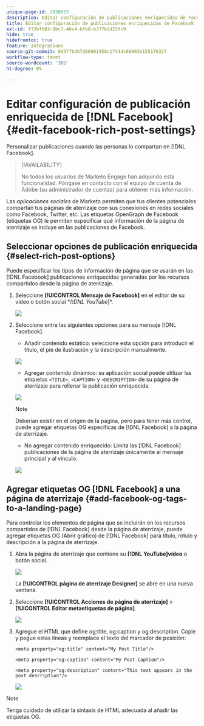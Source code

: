 ```yaml
---
unique-page-id: 2950555
description: Editar configuración de publicaciones enriquecidas de Facebook - Documentos de Marketo - Documentación del producto
title: Editar configuración de publicaciones enriquecidas de Facebook
exl-id: f72bfb03-9bc7-46c4-bfb8-b377b2d23fc9
hide: true
hidefromtoc: true
feature: Integrations
source-git-commit: 0d37fbdb7d08901458c1744dc68893e155176327
workflow-type: tm+mt
source-wordcount: '302'
ht-degree: 0%

---
```


# Editar configuración de publicación enriquecida de [!DNL Facebook] {#edit-facebook-rich-post-settings}

Personalizar publicaciones cuando las personas lo compartan en [!DNL Facebook].

>[!AVAILABILITY]
>
>No todos los usuarios de Marketo Engage han adquirido esta funcionalidad. Póngase en contacto con el equipo de cuenta de Adobe (su administrador de cuentas) para obtener más información.

Las _aplicaciones sociales_ de Marketo permiten que tus clientes potenciales compartan tus páginas de aterrizaje con sus conexiones en redes sociales como Facebook, Twitter, etc. Las etiquetas OpenGraph de Facebook (etiquetas OG) le permiten especificar qué información de la página de aterrizaje se incluye en las publicaciones de Facebook.

## Seleccionar opciones de publicación enriquecida {#select-rich-post-options}

Puede especificar los tipos de información de página que se usarán en las [!DNL Facebook] publicaciones enriquecidas generadas por los recursos compartidos desde la página de aterrizaje.

1. Seleccione **[!UICONTROL Mensaje de Facebook]** en el editor de su vídeo o botón social **[!DNL YouTube*]*.

   ![](assets/image2014-9-22-16-3a47-3a21.png)

1. Seleccione entre las siguientes opciones para su mensaje [!DNL Facebook].

   * Añadir contenido estático: seleccione esta opción para introducir el título, el pie de ilustración y la descripción manualmente.

   ![](assets/image2014-9-22-16-3a48-3a0.png)

   * Agregar contenido dinámico: su aplicación social puede utilizar las etiquetas `<TITLE>`, `<CAPTION>` y `<DESCRIPTION>` de su página de aterrizaje para rellenar la publicación enriquecida.

   ![](assets/image2014-9-22-16-3a48-3a9.png)

   >[!NOTE]
   >
   >Deberían existir en el origen de la página, pero para tener más control, puede agregar etiquetas OG específicas de [!DNL Facebook] a la página de aterrizaje.

   * No agregar contenido enriquecido: Limita las [!DNL Facebook] publicaciones de la página de aterrizaje únicamente al mensaje principal y al vínculo.

   ![](assets/image2014-9-22-16-3a48-3a18.png)

## Agregar etiquetas OG [!DNL Facebook] a una página de aterrizaje {#add-facebook-og-tags-to-a-landing-page}

Para controlar los elementos de página que se incluirán en los recursos compartidos de [!DNL Facebook] desde la página de aterrizaje, puede agregar etiquetas OG (Abrir gráfico) de [!DNL Facebook] para título, rótulo y descripción a la página de aterrizaje.

1. Abra la página de aterrizaje que contiene su **[!DNL YouTube]vídeo** o botón social.

   ![](assets/image2014-9-22-16-3a51-3a28.png)

   La **[!UICONTROL página de aterrizaje Designer]** se abre en una nueva ventana.

1. Seleccione **[!UICONTROL Acciones de página de aterrizaje]** > **[!UICONTROL Editar metaetiquetas de página]**.

   ![](assets/image2014-9-22-16-3a51-3a36.png)

1. Agregue el HTML que define og:title, og:caption y og:description. Copie y pegue estas líneas y reemplace el texto del marcador de posición:

   `<meta property="og:title" content="My Post Title"/>`

   `<meta property="og:caption" content="My Post Caption"/>`

   `<meta property="og:description" content="This text appears in the post description"/>`

   ![](assets/image2014-9-22-16-3a52-3a8.png)

>[!NOTE]
>
>Tenga cuidado de utilizar la sintaxis de HTML adecuada al añadir las etiquetas OG.

